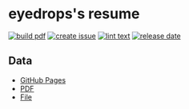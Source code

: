 # eyedrops's resume

[![build pdf](https://github.com/eyedropsP/resume/actions/workflows/release-pdf.yml/badge.svg)](https://github.com/eyedropsP/resume/actions/workflows/release-pdf.yml)
[![create issue](https://github.com/eyedropsP/resume/actions/workflows/create-issue.yml/badge.svg)](https://github.com/eyedropsP/resume/actions/workflows/create-issue.yml)
[![lint text](https://github.com/eyedropsP/resume/actions/workflows/lint-text.yml/badge.svg)](https://github.com/eyedropsP/resume/actions/workflows/lint-text.yml)
[![release date](https://img.shields.io/github/release-date/eyedropsP/resume?color=blue&logo=github)](https://github.com/eyedropsP/resume/releases)

## Data

- [GitHub Pages](https://eyedropsp.github.io/resume)
- [PDF](https://github.com/eyedropsP/resume/releases)
- [File](https://github.com/eyedropsP/resume/blob/master/docs/README.md)